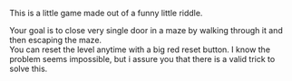 This is a little game made out of a funny little riddle.

Your goal is to close very single door in a maze by walking through it and then escaping the maze.  
You can reset the level anytime with a big red reset button.
I know the problem seems impossible, but i assure you that there is a valid trick to solve this.
